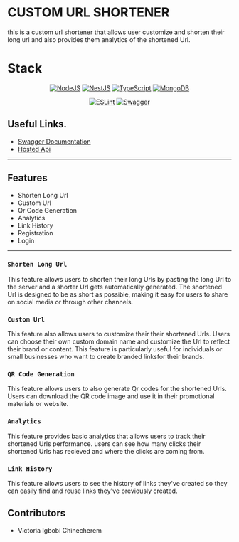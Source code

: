 # CUSTOM URL SHORTENER

this is a custom url shortener that allows user customize and shorten their long url and also provides them analytics of the shortened Url.

# Stack
<div align="center">

<a href="">![NodeJS](https://img.shields.io/badge/node.js-6DA55F?style=for-the-badge&logo=node.js&logoColor=white)</a>
<a href="">![NestJS](https://img.shields.io/badge/nestjs-%23E0234E.svg?style=for-the-badge&logo=nestjs&logoColor=white)</a>
<a href="">![TypeScript](https://img.shields.io/badge/typescript-%23007ACC.svg?style=for-the-badge&logo=typescript&logoColor=white)</a>
<a href="">	![MongoDB](https://img.shields.io/badge/MongoDB-%234ea94b.svg?style=for-the-badge&logo=mongodb&logoColor=white)</a>

</div>

<div align="center">

<a href="">![ESLint](https://img.shields.io/badge/ESLint-4B3263?style=for-the-badge&logo=eslint&logoColor=white)</a>
<a href="">![Swagger](https://img.shields.io/badge/-Swagger-%23Clojure?style=for-the-badge&logo=swagger&logoColor=white)</a>

</div>

## Useful Links.

- [Swagger Documentation]()
- [Hosted Api](https://tame-rose-adder-ring.cyclic.app
)

---

## Features
- Shorten Long Url
- Custom Url
- Qr Code Generation
- Analytics
- Link History
- Registration
- Login

---
### ``` Shorten Long Url ```
 This feature allows users to shorten their long Urls by pasting the long Url to the server and a shorter Url gets automatically generated. The shortened Url is designed to be as short as possible, making it easy for users to share on social media or through other channels.

### ``` Custom Url ``` <!--This Feature is currently not available  -->

 This feature also allows users to customize their their shortened Urls. Users can choose their own custom domain name and customize the Url to reflect their brand or content. This feature is particularly useful for individuals or small businesses who want to create branded linksfor their brands.

### ``` QR Code Generation ``` 
 This feature allows users to also generate Qr codes for the shortened Urls. Users can download the QR code image and use it in their promotional materials or website.

### ``` Analytics ```
 This feature provides basic analytics that allows users to track their shortened Urls performance. users can see how many clicks their shortened Urls has recieved and where the clicks are coming from.

### ``` Link History ```
 This feature allows users to see the history of links they've created so they can easily find and reuse links they've previously created. 

## Contributors
- Victoria Igbobi Chinecherem
